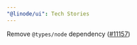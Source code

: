 ```yaml
---
"@linode/ui": Tech Stories
---
```


Remove `@types/node` dependency ([#11157](https://github.com/linode/manager/pull/11157))

